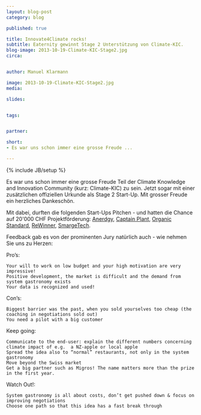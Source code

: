 ```yaml
---
layout: blog-post
category: blog

published: true

title: Innovate4Climate rocks!
subtitle: Eaternity gewinnt Stage 2 Unterstützung von Climate-KIC.
blog-image: 2013-10-19-Climate-KIC-Stage2.jpg
circa: 


author: Manuel Klarmann

image: 2013-10-19-Climate-KIC-Stage2.jpg
media: 

slides:


tags:


partner:

short: 
- Es war uns schon immer eine grosse Freude ...

---
```



{% include JB/setup %}

Es war uns schon immer eine grosse Freude Teil der Climate Knowledge and Innovation Community (kurz: Climate-KIC) zu sein. Jetzt sogar mit einer zusätzlichen offiziellen Urkunde als Stage 2 Start-Up. Mit grosser Freude ein herzliches Dankeschön.

Mit dabei, durften die folgenden Start-Ups Pitchen - und hatten die Chance auf 20'000 CHF Projektförderung: [Anerdgy][3], [Captain Plant][4], [Organic Standard][5], [ReWinner][6], [SmargeTech][7].

Feedback gab es von der prominenten Jury natürlich auch - wie nehmen Sie uns zu Herzen:



Pro’s:

	Your will to work on low budget and your high motivation are very impressive!
	Positive development, the market is difficult and the demand from system gastronomy exists
	Your data is recognized and used!

 Con’s:

	Biggest barrier was the past, when you sold yourselves too cheap (the coaching in negotiations sold out)
	You need a pilot with a big customer

Keep going:

	Communicate to the end-user: explain the different numbers concerning climate impact of e.g.  a NZ-apple or local apple
	Spread the idea also to “normal” restaurants, not only in the system gastronomy
	Move beyond the Swiss market
	Get a big partner such as Migros! The name matters more than the prize in the first year. 

Watch Out!:

	System gastronomy is all about costs, don’t get pushed down & focus on improving negotiations
	Choose one path so that this idea has a fast break through




 


[1]:http://innovate4climate.ch
[2]:http://www.climate-kic.org/for-entrepreneurs/acceleration-programme/
[3]:http://www.anerdgy.com
[4]:http://www.captainplant.com
[5]:https://www.facebook.com/OrganicStandard.org
[6]:http://www.rewinner.ch
[7]:http://www.smargetech.ch



